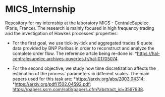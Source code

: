 # MICS_Internship
Repository for my internship at the laboratory MICS - CentraleSupelec (Paris, France). The research is mainly focused in high frequency trading and the investigation of Hawkes processes' properties:

- For the first goal, we use tick-by-tick and aggregated trades & quote data provided by BNP Paribas in order to reconstruct and analyze the complete order flow. The reference artcle being re-done is:
*https://hal-centralesupelec.archives-ouvertes.fr/hal-01705074.

- For the second objective, we study how time discretization affects the estimation of the process' parameters in different scales. The main papers used for this task are: 
*https://arxiv.org/abs/2003.04314;
*https://arxiv.org/pdf/1502.04592.pdf;
https://papers.ssrn.com/sol3/papers.cfm?abstract_id=3597938.




